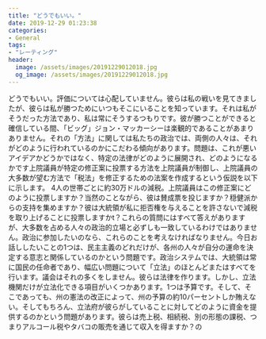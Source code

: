 ```yaml
---
title: "どうでもいい。"
date: 2019-12-29 01:23:38
categories:
- General
tags:
- "レーティング"
header:
  image: /assets/images/20191229012018.jpg
  og_image: /assets/images/20191229012018.jpg
---
```


どうでもいい。評価については心配していません。彼らは私の戦いを見てきましたが、彼らは私が勝つためにいつもそこにいることを知っています。それは私がそうだった方法であり、私は常にそうするつもりです。彼が勝つことができると確信している間、「ビッグ」ジョン・マッカーシーは楽観的であることがあまりありません。それの「方法」に関しては私たちの政治では、両側の人々は、それがどのように行われているのかにこだわる傾向があります。問題は、これが悪いアイデアかどうかではなく、特定の法律がどのように展開され、どのようになるかです上院議員が特定の修正案に投票する方法を上院議員が制御し、上院議員の大多数が望む方法で「税法」を修正するための法案を作成するという仮説を以下に示します。 4人の世帯ごとに約30万ドルの減税。上院議員はこの修正案にどのように投票しますか？当然のことながら、彼は賛成票を投じますか？穏健派からの支持を集めますか？彼は大統領が私に拒否権を与えることを許さないで減税を取り上げることに投票しますかt？これらの質問にはすべて答えがありますが、大多数を占める人々の政治的立場と必ずしも一致しているわけではありません。政治に参加したいのなら、これらのことを考えなければなりません。今日お話ししたいことの1つは、民主主義のどれだけが、各州の人々が自分の運命を決定する意志と関係しているのかという問題です。政治システムでは、大統領は常に国民の任命者であり、幅広い問題について「立法」のほとんどまたはすべてを行います。議会はそれの多くをしません。彼らは法律を作ります。しかし、立法機関だけが立法化できる項目がいくつかあります。1つは予算です。そして、そこであっても、州の憲法の改正によって、州の予算の約10パーセントしか賄えない。そしてもちろん、立法府が彼らがしていることに対してどのように資金を提供するのかという問題があります。彼らは売上税、相続税、別の形態の課税、つまりアルコール税やタバコの販売を通じて収入を得ますか？の
